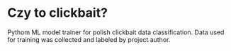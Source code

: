 # Czy to clickbait?
Pythom ML model trainer for polish clickbait data classification. Data used for training was collected and labeled by project author.
